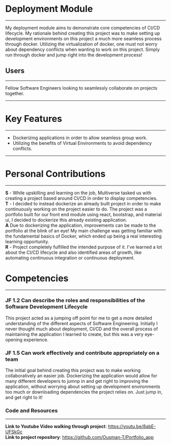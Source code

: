 # Deployment Module
____
My deployment module aims to demonstrate core competencies of CI/CD lifecycle. My rationale behind creating this project was to make setting up development environments on this project a much more seamless process through docker. Utilizing the virtualization of docker, one must not worry about dependency conflicts when wanting to work on this project. Simply run through docker and jump right into the development process!

## Users 
____
Fellow Software Engineers looking to seamlessly collaborate on projects together.
____
# Key Features 
____
+ Dockerizing applications in order to allow seamless group work.
+ Utilizing the benefits of Virtual Environments to avoid dependency conflicts.
____
# Personal Contributions 
____
**S** - While upskilling and learning on the job, Multiverse tasked us with creating a project based around CI/CD in order to display competencies. <br/>
**T** - I decided to instead dockerize an already built project in order to make continuously working on the project easier to do. The project was a portfolio built for our front end module using react, bootstrap, and material ui, I decided to dockerize this already existing application. <br/>
**A** Due to dockerizing the application, improvements can be made to the portfolio at the blink of an eye! My main challenge was getting familiar with the fundamental basics of Docker, which ended up being a real interesting learning opportunity. <br/>
**R** - Project completely fulfilled the intended purpose of it. I've learned a lot about the CI/CD lifecycle and also identified areas of growth, like automating continuous integration or continuous deployment. 
# Competencies 
____
### JF 1.2 Can describe the roles and responsibilities of the Software Development Lifecycle
This project acted as a jumping off point for me to get a more detailed understanding of the different aspects of Software Engineering. Initially I never thought much about deployment, CI/CD and the overall process of maintaining the application I learned to create, but this was a very eye-opening experience.
### JF 1.5 Can work effectively and contribute appropriately on a team 
The initial goal behind creating this project was to make working collaboratively an easier job. Dockerizing the application would allow for many different developers to jumnp in and get right to improving the application, without worrying about setting up development environments too much or downloading dependencies the project relies on. Just jump in, and get right to it!
### Code and Resources
____
**Link to Youtube Video walking through project**:
https://youtu.be/8abE-UFSkGc <br/>
**Link to project repository**: https://github.com/Ousman-T/Portfolio_app